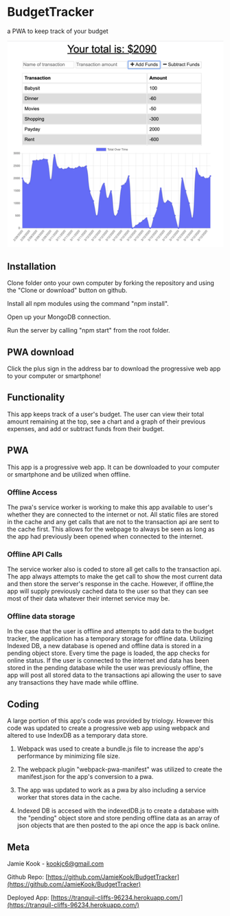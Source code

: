 # BudgetTracker
a PWA to keep track of your budget

![image of budget tracker](budgettracker.png)

## Installation

Clone folder onto your own computer by forking the repository and using the "Clone or download" button on github.

Install all npm modules using the command "npm install".

Open up your MongoDB connection. 

Run the server by calling "npm start" from the root folder. 


## PWA download
Click the plus sign in the address bar to download the progressive web app to your computer or smartphone!

## Functionality
This app keeps track of a user's budget. The user can view their total amount remaining at the top, see a chart and a graph of their previous expenses, and add or subtract funds from their budget. 

## PWA
This app is a progressive web app. It can be downloaded to your computer or smartphone and be utilized when offline. 

### Offline Access
The pwa's service worker is working to make this app available to user's whether they are connected to the internet or not. All static files are stored in the cache and any get calls that are not to the transaction api are sent to the cache first. This allows for the webpage to always be seen as long as the app had previously been opened when connected to the internet. 

### Offline API Calls
The service worker also is coded to store all get calls to the transaction api. The app always attempts to make the get call to show the most current data and then store the server's response in the cache. However, if offline,the app will supply previously cached data to the user so that they can see most of their data whatever their internet service may be. 

### Offline data storage
In the case that the user is offline and attempts to add data to the budget tracker, the application has a temporary storage for offline data. Utilizing Indexed DB, a new database is opened and offline data is stored in a pending object store. Every time the page is loaded, the app checks for online status. If the user is connected to the internet and data has been stored in the pending database while the user was previously offline, the app will post all stored data to the transactions api allowing the user to save any transactions they have made while offline.  

## Coding

A large portion of this app's code was provided by triology. However this code was updated to create a progressive web app using webpack and altered to use IndexDB as a temporary data store. 

1. Webpack was used to create a bundle.js file to increase the app's performance by minimizing file size. 

2. The webpack plugin "webpack-pwa-manifest" was utilized to create the manifest.json for the app's conversion to a pwa. 

3. The app was updated to work as a pwa by also including a service worker that stores data in the cache. 

4. Indexed DB is accesed with the indexedDB.js to create a database with the "pending" object store and store pending offline data as an array of json objects that are then posted to the api once the app is back online. 

## Meta 

Jamie Kook - kookjc6@gmail.com

Github Repo: 
[https://github.com/JamieKook/BudgetTracker](https://github.com/JamieKook/BudgetTracker)

Deployed App: 
[https://tranquil-cliffs-96234.herokuapp.com/](https://tranquil-cliffs-96234.herokuapp.com/)



